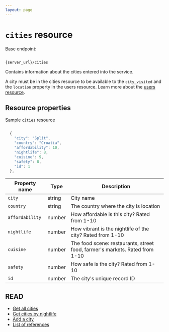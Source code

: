 ```yaml
---
layout: page
---
```


# `cities` resource

Base endpoint:

```shell

{server_url}/cities
```

Contains information about the cities entered into the service.

A city must be in the cities resource to be available to the `city_visited` and the `location` property in the users resource. Learn more about the [users resource](users.md).

## Resource properties

Sample `cities` resource

```js

  {
    "city": "Split",
    "country": "Croatia",
    "affordability": 10,
    "nightlife": 8,
    "cuisine": 9,
    "safety": 8,
    "id": 1
  },
```

| Property name | Type | Description |
| ------------- | ----------- | ----------- |
| `city` | string | City name |
| `country` | string | The country where the city is location |
| `affordability` | number | How affordable is this city? Rated from 1-10|
| `nightlife` | number | How vibrant is the nightlife of the city? Rated from 1-10 |
| `cuisine` | number | The food scene: restaurants, street food, farmer's markets. Rated from 1-10 |
| `safety` | number | How safe is the city? Rated from 1-10 |
| `id` | number | The city's unique record ID |

## READ

* [Get all cities](cities-get-all-cities.md)
* [Get cities by nightlife](cities-get-by-nightlife.md)
* [Add a city](cities-add-city.md)
* [List of references](../referencetopics.md)
